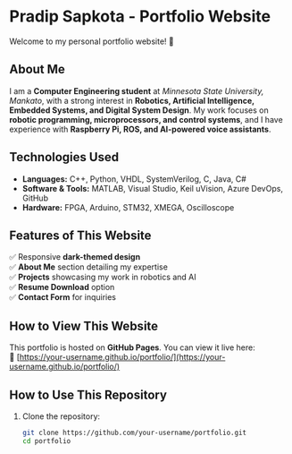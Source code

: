 # Pradip Sapkota - Portfolio Website  

Welcome to my personal portfolio website! 🚀  

## About Me  
I am a **Computer Engineering student** at *Minnesota State University, Mankato*, with a strong interest in **Robotics, Artificial Intelligence, Embedded Systems, and Digital System Design**. My work focuses on **robotic programming, microprocessors, and control systems**, and I have experience with **Raspberry Pi, ROS, and AI-powered voice assistants**.  

## Technologies Used  
- **Languages:** C++, Python, VHDL, SystemVerilog, C, Java, C#  
- **Software & Tools:** MATLAB, Visual Studio, Keil uVision, Azure DevOps, GitHub  
- **Hardware:** FPGA, Arduino, STM32, XMEGA, Oscilloscope  

## Features of This Website  
✅ Responsive **dark-themed design**  
✅ **About Me** section detailing my expertise  
✅ **Projects** showcasing my work in robotics and AI  
✅ **Resume Download** option  
✅ **Contact Form** for inquiries  

## How to View This Website  
This portfolio is hosted on **GitHub Pages**. You can view it live here:  
🔗 [https://your-username.github.io/portfolio/](https://your-username.github.io/portfolio/)  

## How to Use This Repository  
1. Clone the repository:  
   ```sh
   git clone https://github.com/your-username/portfolio.git
   cd portfolio
